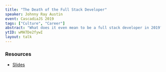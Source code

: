 ```yaml
---
title: "The Death of the Full Stack Developer"
speaker: Johnny Ray Austin
event: CascadiaJS 2019
tags: ["Culture", "Career"]
abstract: "What does it even mean to be a full stack developer in 2019? Can one developer realistically have a solid understanding of all the components of a modern web stack? Let's zoom out and talk about just how far we've come, and how to set realistic expectations for developers."
ytID: wMATDe2fywI
layout: talk
---
```

### Resources 

- [Slides](https://slides.com/johnnyray/full-stack-death)